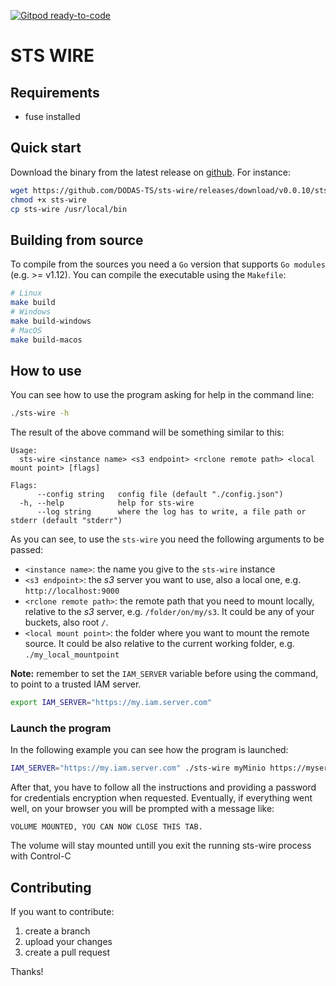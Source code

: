 [![Gitpod ready-to-code](https://img.shields.io/badge/Gitpod-ready--to--code-blue?logo=gitpod)](https://gitpod.io/#https://github.com/DODAS-TS/sts-wire)

# STS WIRE 

## Requirements

- fuse installed
## Quick start

Download the binary from the latest release on [github](https://github.com/DODAS-TS/dodas-go-client/releases). For instance:

```bash
wget https://github.com/DODAS-TS/sts-wire/releases/download/v0.0.10/sts-wire
chmod +x sts-wire
cp sts-wire /usr/local/bin
```
## Building from source

To compile from the sources you need a `Go` version that supports `Go modules` (e.g. >= v1.12). You can compile the executable using the `Makefile`:

```bash
# Linux
make build
# Windows
make build-windows
# MacOS
make build-macos
```

## How to use

You can see how to use the program asking for help in the command line:

```bash
./sts-wire -h
```

The result of the above command will be something similar to this:

```text
Usage:
  sts-wire <instance name> <s3 endpoint> <rclone remote path> <local mount point> [flags]

Flags:
      --config string   config file (default "./config.json")
  -h, --help            help for sts-wire
      --log string      where the log has to write, a file path or stderr (default "stderr")
```

As you can see, to use the `sts-wire` you need the following arguments to be passed:

- `<instance name>`: the name you give to the `sts-wire` instance
- `<s3 endpoint>`: the *s3* server you want to use, also a local one, e.g. `http://localhost:9000`
- `<rclone remote path>`: the remote path that you need to mount locally, relative to the *s3* server, e.g. `/folder/on/my/s3`. It could be any of your buckets, also root `/`.
- `<local mount point>`: the folder where you want to mount the remote source. It could be also relative to the current working folder, e.g. `./my_local_mountpoint`
  
**Note:** remember to set the `IAM_SERVER` variable before using the command, to point to a trusted IAM server.

```bash
export IAM_SERVER="https://my.iam.server.com"
```

### Launch the program

In the following example you can see how the program is launched:

```bash
IAM_SERVER="https://my.iam.server.com" ./sts-wire myMinio https://myserver.com:9000 / ./mountedVolume
```

After that, you have to follow all the instructions and providing a password for credentials encryption when requested.
Eventually, if everything went well, on your browser you will be prompted with a message like:

```text
VOLUME MOUNTED, YOU CAN NOW CLOSE THIS TAB. 
```

The volume will stay mounted untill you exit the running sts-wire process with Control-C
## Contributing

If you want to contribute:

1. create a branch
2. upload your changes
3. create a pull request

Thanks!

